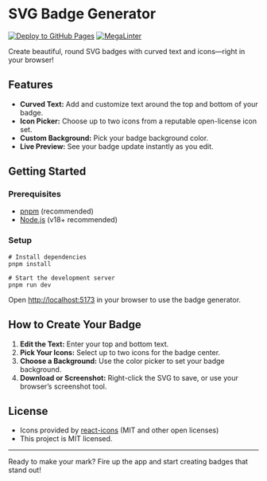 
# SVG Badge Generator

[![Deploy to GitHub Pages](https://github.com/trockels/badge-generator/actions/workflows/deploy.yml/badge.svg?branch=main)](https://github.com/trockels/badge-generator/actions/workflows/deploy.yml)
[![MegaLinter](https://github.com/trockels/badge-generator/actions/workflows/mega-linter.yml/badge.svg?branch=main)](https://github.com/trockels/badge-generator/actions/workflows/mega-linter.yml)

Create beautiful, round SVG badges with curved text and icons—right in your browser!

## Features

- **Curved Text:** Add and customize text around the top and bottom of your badge.
- **Icon Picker:** Choose up to two icons from a reputable open-license icon set.
- **Custom Background:** Pick your badge background color.
- **Live Preview:** See your badge update instantly as you edit.

## Getting Started

### Prerequisites

- [pnpm](https://pnpm.io/) (recommended)
- [Node.js](https://nodejs.org/) (v18+ recommended)

### Setup

```fish
# Install dependencies
pnpm install

# Start the development server
pnpm run dev
```

Open [http://localhost:5173](http://localhost:5173) in your browser to use the badge generator.

## How to Create Your Badge

1. **Edit the Text:** Enter your top and bottom text.
2. **Pick Your Icons:** Select up to two icons for the badge center.
3. **Choose a Background:** Use the color picker to set your badge background.
4. **Download or Screenshot:** Right-click the SVG to save, or use your browser’s screenshot tool.

## License

- Icons provided by [react-icons](https://react-icons.github.io/react-icons/) (MIT and other open licenses)
- This project is MIT licensed.

---

Ready to make your mark? Fire up the app and start creating badges that stand out!
